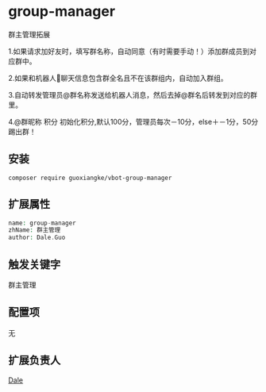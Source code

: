 # group-manager
群主管理拓展

1.如果请求加好友时，填写群名称，自动同意（有时需要手动！）添加群成员到对应群中。

2.如果和机器人🤖️聊天信息包含群全名且不在该群组内，自动加入群组。

3.自动转发管理员@群名称发送给机器人消息，然后去掉@群名后转发到对应的群里。

4.@群昵称 积分 初始化积分,默认100分，管理员每次－10分，else＋－1分，50分踢出群！

## 安装

```
composer require guoxiangke/vbot-group-manager
```

## 扩展属性

```php
name: group-manager
zhName: 群主管理
author: Dale.Guo
```

## 触发关键字

群主管理

## 配置项

无

## 扩展负责人

[Dale](https://github.com/guoxiangke)

